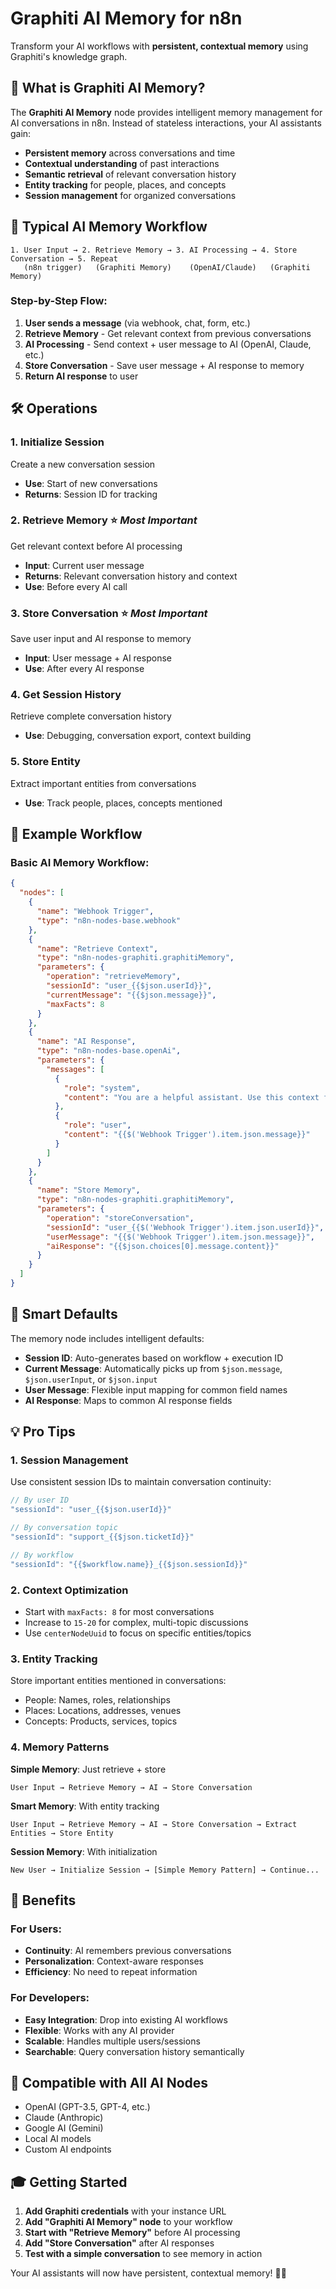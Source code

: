 # Graphiti AI Memory for n8n

Transform your AI workflows with **persistent, contextual memory** using Graphiti's knowledge graph.

## 🧠 What is Graphiti AI Memory?

The **Graphiti AI Memory** node provides intelligent memory management for AI conversations in n8n. Instead of stateless interactions, your AI assistants gain:

- **Persistent memory** across conversations and time
- **Contextual understanding** of past interactions  
- **Semantic retrieval** of relevant conversation history
- **Entity tracking** for people, places, and concepts
- **Session management** for organized conversations

## 🔄 Typical AI Memory Workflow

```
1. User Input → 2. Retrieve Memory → 3. AI Processing → 4. Store Conversation → 5. Repeat
   (n8n trigger)   (Graphiti Memory)    (OpenAI/Claude)   (Graphiti Memory)
```

### Step-by-Step Flow:

1. **User sends a message** (via webhook, chat, form, etc.)
2. **Retrieve Memory** - Get relevant context from previous conversations
3. **AI Processing** - Send context + user message to AI (OpenAI, Claude, etc.)
4. **Store Conversation** - Save user message + AI response to memory
5. **Return AI response** to user

## 🛠️ Operations

### 1. **Initialize Session**
Create a new conversation session
- **Use**: Start of new conversations
- **Returns**: Session ID for tracking

### 2. **Retrieve Memory** ⭐ *Most Important*
Get relevant context before AI processing
- **Input**: Current user message
- **Returns**: Relevant conversation history and context
- **Use**: Before every AI call

### 3. **Store Conversation** ⭐ *Most Important*  
Save user input and AI response to memory
- **Input**: User message + AI response
- **Use**: After every AI response

### 4. **Get Session History**
Retrieve complete conversation history
- **Use**: Debugging, conversation export, context building

### 5. **Store Entity**
Extract important entities from conversations
- **Use**: Track people, places, concepts mentioned

## 🎯 Example Workflow

### Basic AI Memory Workflow:

```json
{
  "nodes": [
    {
      "name": "Webhook Trigger",
      "type": "n8n-nodes-base.webhook"
    },
    {
      "name": "Retrieve Context",
      "type": "n8n-nodes-graphiti.graphitiMemory",
      "parameters": {
        "operation": "retrieveMemory",
        "sessionId": "user_{{$json.userId}}",
        "currentMessage": "{{$json.message}}",
        "maxFacts": 8
      }
    },
    {
      "name": "AI Response",
      "type": "n8n-nodes-base.openAi",
      "parameters": {
        "messages": [
          {
            "role": "system",
            "content": "You are a helpful assistant. Use this context from previous conversations: {{$json.context}}"
          },
          {
            "role": "user", 
            "content": "{{$('Webhook Trigger').item.json.message}}"
          }
        ]
      }
    },
    {
      "name": "Store Memory",
      "type": "n8n-nodes-graphiti.graphitiMemory",
      "parameters": {
        "operation": "storeConversation",
        "sessionId": "user_{{$('Webhook Trigger').item.json.userId}}",
        "userMessage": "{{$('Webhook Trigger').item.json.message}}",
        "aiResponse": "{{$json.choices[0].message.content}}"
      }
    }
  ]
}
```

## 🔧 Smart Defaults

The memory node includes intelligent defaults:

- **Session ID**: Auto-generates based on workflow + execution ID
- **Current Message**: Automatically picks up from `$json.message`, `$json.userInput`, or `$json.input`
- **User Message**: Flexible input mapping for common field names
- **AI Response**: Maps to common AI response fields

## 💡 Pro Tips

### 1. **Session Management**
Use consistent session IDs to maintain conversation continuity:
```javascript
// By user ID
"sessionId": "user_{{$json.userId}}"

// By conversation topic
"sessionId": "support_{{$json.ticketId}}"

// By workflow
"sessionId": "{{$workflow.name}}_{{$json.sessionId}}"
```

### 2. **Context Optimization**
- Start with `maxFacts: 8` for most conversations
- Increase to `15-20` for complex, multi-topic discussions
- Use `centerNodeUuid` to focus on specific entities/topics

### 3. **Entity Tracking**
Store important entities mentioned in conversations:
- People: Names, roles, relationships
- Places: Locations, addresses, venues  
- Concepts: Products, services, topics

### 4. **Memory Patterns**

**Simple Memory**: Just retrieve + store
```
User Input → Retrieve Memory → AI → Store Conversation
```

**Smart Memory**: With entity tracking
```
User Input → Retrieve Memory → AI → Store Conversation → Extract Entities → Store Entity
```

**Session Memory**: With initialization
```
New User → Initialize Session → [Simple Memory Pattern] → Continue...
```

## 🚀 Benefits

### For Users:
- **Continuity**: AI remembers previous conversations
- **Personalization**: Context-aware responses
- **Efficiency**: No need to repeat information

### For Developers:
- **Easy Integration**: Drop into existing AI workflows
- **Flexible**: Works with any AI provider
- **Scalable**: Handles multiple users/sessions
- **Searchable**: Query conversation history semantically

## 🔗 Compatible with All AI Nodes

- OpenAI (GPT-3.5, GPT-4, etc.)
- Claude (Anthropic)
- Google AI (Gemini)
- Local AI models
- Custom AI endpoints

## 🎓 Getting Started

1. **Add Graphiti credentials** with your instance URL
2. **Add "Graphiti AI Memory" node** to your workflow
3. **Start with "Retrieve Memory"** before AI processing
4. **Add "Store Conversation"** after AI responses
5. **Test with a simple conversation** to see memory in action

Your AI assistants will now have persistent, contextual memory! 🧠✨ 
